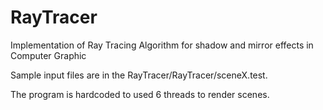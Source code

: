 # RayTracer
<p>Implementation of Ray Tracing Algorithm for shadow and mirror effects in Computer Graphic</p>
<p>Sample input files are in the RayTracer/RayTracer/sceneX.test.</p>
<p>The program is hardcoded to used 6 threads to render scenes.</p>
